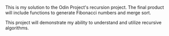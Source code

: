 This is my solution to the Odin Project's recursion project. The final product will include functions to generate Fibonacci numbers and merge sort.

This project will demonstrate my ability to understand and utilize recursive algorithms.
